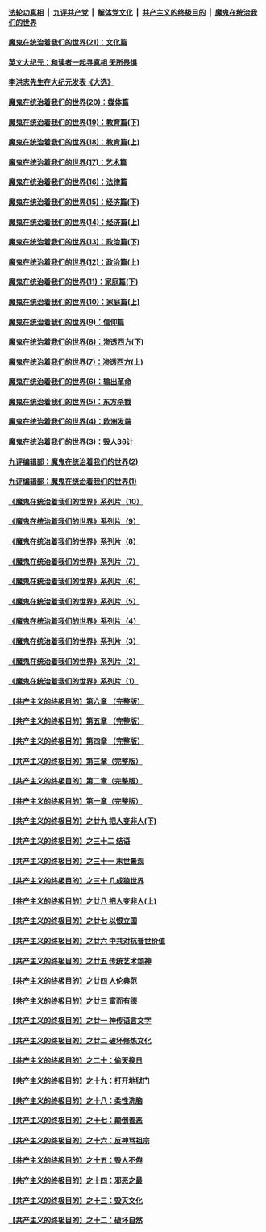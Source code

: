 ####  [法轮功真相](../../../../basic/blob/master/README.md?t=12251702) &nbsp;|&nbsp; [九评共产党](../../../../9ping.md/blob/master/README.md?t=12251702) &nbsp;|&nbsp; [解体党文化](../../../../jtdwh.md/blob/master/README.md?t=12251702)  &nbsp;|&nbsp; [共产主义的终极目的](../../../../gczydzjmd.md/blob/master/README.md?t=12251702) &nbsp;|&nbsp; [魔鬼在统治我们的世界](../../../../mgztzwmdsj.md/blob/master/README.md?t=12251702) 

#### [魔鬼在统治着我们的世界(21)：文化篇](../pages/nsc422/n10597706.md?t=12251702) 

#### [英文大纪元：和读者一起寻真相 无所畏惧](../pages/nsc422/n12542027.md?t=12251702) 

#### [李洪志先生在大纪元发表《大选》](../pages/nsc422/n12534746.md?t=12251702) 

#### [魔鬼在统治着我们的世界(20)：媒体篇](../pages/nsc422/n10586579.md?t=12251702) 

#### [魔鬼在统治着我们的世界(19)：教育篇(下)](../pages/nsc422/n10564808.md?t=12251702) 

#### [魔鬼在统治着我们的世界(18)：教育篇(上)](../pages/nsc422/n10526970.md?t=12251702) 

#### [魔鬼在统治着我们的世界(17)：艺术篇](../pages/nsc422/n10499093.md?t=12251702) 

#### [魔鬼在统治着我们的世界(16)：法律篇](../pages/nsc422/n10485969.md?t=12251702) 

#### [魔鬼在统治着我们的世界(15)：经济篇(下)](../pages/nsc422/n10469975.md?t=12251702) 

#### [魔鬼在统治着我们的世界(14)：经济篇(上)](../pages/nsc422/n10457370.md?t=12251702) 

#### [魔鬼在统治着我们的世界(13)：政治篇(下)](../pages/nsc422/n10448270.md?t=12251702) 

#### [魔鬼在统治着我们的世界(12)：政治篇(上)](../pages/nsc422/n10444576.md?t=12251702) 

#### [魔鬼在统治着我们的世界(11)：家庭篇(下)](../pages/nsc422/n10440961.md?t=12251702) 

#### [魔鬼在统治着我们的世界(10)：家庭篇(上)](../pages/nsc422/n10435448.md?t=12251702) 

#### [魔鬼在统治着我们的世界(9)：信仰篇](../pages/nsc422/n10432159.md?t=12251702) 

#### [魔鬼在统治着我们的世界(8)：渗透西方(下)](../pages/nsc422/n10429603.md?t=12251702) 

#### [魔鬼在统治着我们的世界(7)：渗透西方(上)](../pages/nsc422/n10426013.md?t=12251702) 

#### [魔鬼在统治着我们的世界(6)：输出革命](../pages/nsc422/n10421536.md?t=12251702) 

#### [魔鬼在统治着我们的世界(5)：东方杀戮](../pages/nsc422/n10417707.md?t=12251702) 

#### [魔鬼在统治着我们的世界(4)：欧洲发端](../pages/nsc422/n10414890.md?t=12251702) 

#### [魔鬼在统治着我们的世界(3)：毁人36计](../pages/nsc422/n10411583.md?t=12251702) 

#### [九评编辑部：魔鬼在统治着我们的世界(2)](../pages/nsc422/n10410036.md?t=12251702) 

#### [九评编辑部：魔鬼在统治着我们的世界(1)](../pages/nsc422/n10406825.md?t=12251702) 

#### [《魔鬼在统治着我们的世界》系列片（10）](../pages/nsc422/n12292670.md?t=12251702) 

#### [《魔鬼在统治着我们的世界》系列片（9）](../pages/nsc422/n12290859.md?t=12251702) 

#### [《魔鬼在统治着我们的世界》系列片（8）](../pages/nsc422/n12287445.md?t=12251702) 

#### [《魔鬼在统治着我们的世界》系列片（7）](../pages/nsc422/n12283425.md?t=12251702) 

#### [《魔鬼在统治着我们的世界》系列片（6）](../pages/nsc422/n12282314.md?t=12251702) 

#### [《魔鬼在统治着我们的世界》系列片（5）](../pages/nsc422/n12281419.md?t=12251702) 

#### [《魔鬼在统治着我们的世界》系列片（4）](../pages/nsc422/n12274024.md?t=12251702) 

#### [《魔鬼在统治着我们的世界》系列片（3）](../pages/nsc422/n12271322.md?t=12251702) 

#### [《魔鬼在统治着我们的世界》系列片（2）](../pages/nsc422/n12269049.md?t=12251702) 

#### [《魔鬼在统治着我们的世界》系列片（1）](../pages/nsc422/n12267575.md?t=12251702) 

#### [【共产主义的终极目的】第六章 （完整版）](../pages/nsc422/n11428913.md?t=12251702) 

#### [【共产主义的终极目的】第五章 （完整版）](../pages/nsc422/n11428912.md?t=12251702) 

#### [【共产主义的终极目的】第四章 （完整版）](../pages/nsc422/n11428907.md?t=12251702) 

#### [【共产主义的终极目的】第三章（完整版）](../pages/nsc422/n11428848.md?t=12251702) 

#### [【共产主义的终极目的】第二章（完整版）](../pages/nsc422/n11428831.md?t=12251702) 

#### [【共产主义的终极目的】第一章（完整版）](../pages/nsc422/n11417651.md?t=12251702) 

#### [【共产主义的终极目的】之廿九 把人变非人(下)](../pages/nsc422/n11344140.md?t=12251702) 

#### [【共产主义的终极目的】之三十二 结语](../pages/nsc422/n11360535.md?t=12251702) 

#### [【共产主义的终极目的】之三十一 末世景观](../pages/nsc422/n11351129.md?t=12251702) 

#### [【共产主义的终极目的】之三十 几成狼世界](../pages/nsc422/n11348280.md?t=12251702) 

#### [【共产主义的终极目的】之廿八 把人变非人(上)](../pages/nsc422/n11340492.md?t=12251702) 

#### [【共产主义的终极目的】之廿七 以恨立国](../pages/nsc422/n11336944.md?t=12251702) 

#### [【共产主义的终极目的】之廿六 中共对抗普世价值](../pages/nsc422/n11324785.md?t=12251702) 

#### [【共产主义的终极目的】之廿五 传统艺术颂神](../pages/nsc422/n11296396.md?t=12251702) 

#### [【共产主义的终极目的】之廿四 人伦典范](../pages/nsc422/n11296397.md?t=12251702) 

#### [【共产主义的终极目的】之廿三 富而有德](../pages/nsc422/n11283598.md?t=12251702) 

#### [【共产主义的终极目的】之廿一 神传语言文字](../pages/nsc422/n11263265.md?t=12251702) 

#### [【共产主义的终极目的】之廿二 破坏修炼文化](../pages/nsc422/n11245728.md?t=12251702) 

#### [【共产主义的终极目的】之二十：偷天换日](../pages/nsc422/n11238846.md?t=12251702) 

#### [【共产主义的终极目的】之十九：打开地狱门](../pages/nsc422/n11206376.md?t=12251702) 

#### [【共产主义的终极目的】之十八：柔性洗脑](../pages/nsc422/n11199994.md?t=12251702) 

#### [【共产主义的终极目的】之十七：颠倒善恶](../pages/nsc422/n11179782.md?t=12251702) 

#### [【共产主义的终极目的】之十六：反神骂祖宗](../pages/nsc422/n11166798.md?t=12251702) 

#### [【共产主义的终极目的】之十五：毁人不倦](../pages/nsc422/n11166792.md?t=12251702) 

#### [【共产主义的终极目的】之十四：邪恶之最](../pages/nsc422/n11150249.md?t=12251702) 

#### [【共产主义的终极目的】之十三：毁灭文化](../pages/nsc422/n11135227.md?t=12251702) 

#### [【共产主义的终极目的】之十二：破坏自然](../pages/nsc422/n11135214.md?t=12251702) 

